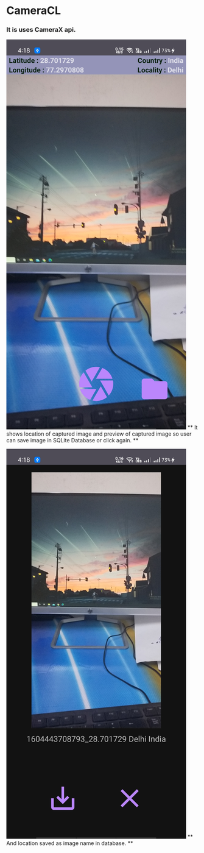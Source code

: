 # CameraCL

### It is uses CameraX api.

![](screenshots/cameraX1.jpg)
** It shows location of captured image and preview of captured image so user can save image in SQLite Database or click again. **





![](screenshots/cameraX2.jpg)
 ** And location saved as image name in database. **
